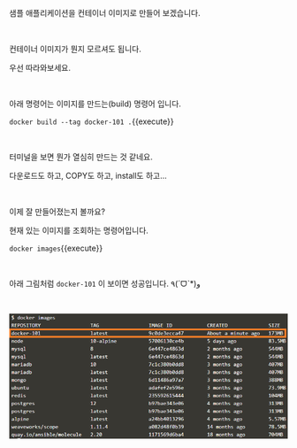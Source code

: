 샘플 애플리케이션을 컨테이너 이미지로 만들어 보겠습니다.

​     

컨테이너 이미지가 뭔지 모르셔도 됩니다.

우선 따라와보세요.

​     

아래 명령어는 이미지를 만드는(build) 명령어 입니다.

`docker build --tag docker-101 .`{{execute}}

​     

터미널을 보면 뭔가 열심히 만드는 것 같네요.

다운로드도 하고, COPY도 하고, install도 하고...

​     

이제 잘 만들어졌는지 볼까요?

현재 있는 이미지를 조회하는 명령어입니다.

`docker images`{{execute}}

​     

아래 그림처럼 `docker-101` 이 보이면 성공입니다.     ٩(ˊᗜˋ*)و    

​     

![docker_images](./assets/docker_images.png)
